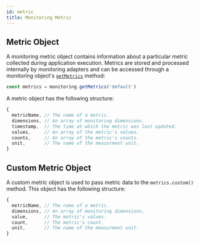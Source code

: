 ```yaml
---
id: metric
title: Monitoring Metric
---
```


## Metric Object

A monitoring metric object contains information about a particular metric collected during application execution. Metrics are stored and processed internally by monitoring adapters and can be accessed through a monitoring object's [`getMetrics`](monitoring.md#getmetrics) method:

```js
const metrics = monitoring.getMetrics('default')
```

A metric object has the following structure:

```js
{
  metricName, // The name of a metric.
  dimensions, // An array of monitoring dimensions.
  timestamp,  // The time at which the metric was last updated.
  values,     // An array of the metric's values.
  counts,     // An array of the metric's counts.
  unit,       // The name of the measurment unit.
}
```

## Custom Metric Object

A custom metric object is used to pass metric data to the `metrics.custom()` method. This object has the following structure:

```js
{
  metricName, // The name of a metric.
  dimensions, // An array of monitoring dimensions.
  value,      // The metric's values.
  count,      // The metric's count.
  unit,       // The name of the measurment unit.
}
```
